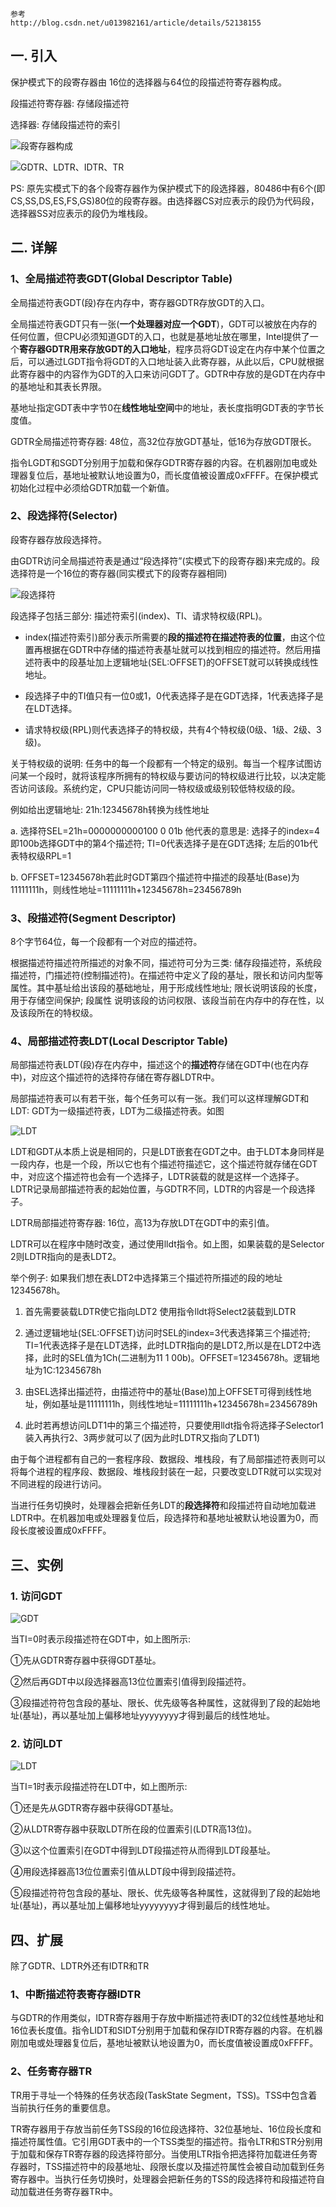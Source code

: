 ```
参考
http://blog.csdn.net/u013982161/article/details/52138155
```

## 一. 引入

保护模式下的段寄存器由 16位的选择器与64位的段描述符寄存器构成。

段描述符寄存器:  存储段描述符

选择器: 存储段描述符的索引

![段寄存器构成](images/images11.png)

![GDTR、LDTR、IDTR、TR](images/images15.png)

PS: 原先实模式下的各个段寄存器作为保护模式下的段选择器，80486中有6个(即CS,SS,DS,ES,FS,GS)80位的段寄存器。由选择器CS对应表示的段仍为代码段，选择器SS对应表示的段仍为堆栈段。

## 二. 详解

### 1、全局描述符表GDT(Global Descriptor Table)

全局描述符表GDT(段)存在内存中，寄存器GDTR存放GDT的入口。

全局描述符表GDT只有一张(**一个处理器对应一个GDT**)，GDT可以被放在内存的任何位置，但CPU必须知道GDT的入口，也就是基地址放在哪里，Intel提供了一个**寄存器GDTR用来存放GDT的入口地址**，程序员将GDT设定在内存中某个位置之后，可以通过LGDT指令将GDT的入口地址装入此寄存器，从此以后，CPU就根据此寄存器中的内容作为GDT的入口来访问GDT了。GDTR中存放的是GDT在内存中的基地址和其表长界限。

基地址指定GDT表中字节0在**线性地址空间**中的地址，表长度指明GDT表的字节长度值。

GDTR全局描述符寄存器: 48位，高32位存放GDT基址，低16为存放GDT限长。

指令LGDT和SGDT分别用于加载和保存GDTR寄存器的内容。在机器刚加电或处理器复位后，基地址被默认地设置为0，而长度值被设置成0xFFFF。在保护模式初始化过程中必须给GDTR加载一个新值。

### 2、段选择符(Selector)

段寄存器存放段选择符。

由GDTR访问全局描述符表是通过“段选择符”(实模式下的段寄存器)来完成的。段选择符是一个16位的寄存器(同实模式下的段寄存器相同)

![段选择符](images/images13.png)

段选择子包括三部分: 描述符索引(index)、TI、请求特权级(RPL)。

- index(描述符索引)部分表示所需要的**段的描述符在描述符表的位置**，由这个位置再根据在GDTR中存储的描述符表基址就可以找到相应的描述符。然后用描述符表中的段基址加上逻辑地址(SEL:OFFSET)的OFFSET就可以转换成线性地址。

- 段选择子中的TI值只有一位0或1，0代表选择子是在GDT选择，1代表选择子是在LDT选择。

- 请求特权级(RPL)则代表选择子的特权级，共有4个特权级(0级、1级、2级、3级)。

关于特权级的说明: 任务中的每一个段都有一个特定的级别。每当一个程序试图访问某一个段时，就将该程序所拥有的特权级与要访问的特权级进行比较，以决定能否访问该段。系统约定，CPU只能访问同一特权级或级别较低特权级的段。

例如给出逻辑地址: 21h:12345678h转换为线性地址

a. 选择符SEL=21h=0000000000100 0 01b 他代表的意思是: 选择子的index=4即100b选择GDT中的第4个描述符; TI=0代表选择子是在GDT选择; 左后的01b代表特权级RPL=1

b. OFFSET=12345678h若此时GDT第四个描述符中描述的段基址(Base)为11111111h，则线性地址=11111111h+12345678h=23456789h

### 3、段描述符(Segment Descriptor)

8个字节64位，每一个段都有一个对应的描述符。

根据描述符描述符所描述的对象不同，描述符可分为三类: 储存段描述符，系统段描述符，门描述符(控制描述符)。在描述符中定义了段的基址，限长和访问内型等属性。其中基址给出该段的基础地址，用于形成线性地址; 限长说明该段的长度，用于存储空间保护; 段属性 说明该段的访问权限、该段当前在内存中的存在性，以及该段所在的特权级。

### 4、局部描述符表LDT(Local Descriptor Table)

局部描述符表LDT(段)存在内存中，描述这个的**描述符**存储在GDT中(也在内存中)，对应这个描述符的选择符存储在寄存器LDTR中。

局部描述符表可以有若干张，每个任务可以有一张。我们可以这样理解GDT和LDT: GDT为一级描述符表，LDT为二级描述符表。如图

![LDT](images/images14.png)

LDT和GDT从本质上说是相同的，只是LDT嵌套在GDT之中。由于LDT本身同样是一段内存，也是一个段，所以它也有个描述符描述它，这个描述符就存储在GDT中，对应这个描述符也会有一个选择子，LDTR装载的就是这样一个选择子。LDTR记录局部描述符表的起始位置，与GDTR不同，LDTR的内容是一个段选择子。

LDTR局部描述符寄存器: 16位，高13为存放LDT在GDT中的索引值。

LDTR可以在程序中随时改变，通过使用lldt指令。如上图，如果装载的是Selector 2则LDTR指向的是表LDT2。

举个例子: 如果我们想在表LDT2中选择第三个描述符所描述的段的地址12345678h。

1. 首先需要装载LDTR使它指向LDT2 使用指令lldt将Select2装载到LDTR

2. 通过逻辑地址(SEL:OFFSET)访问时SEL的index=3代表选择第三个描述符; TI=1代表选择子是在LDT选择，此时LDTR指向的是LDT2,所以是在LDT2中选择，此时的SEL值为1Ch(二进制为11 1 00b)。OFFSET=12345678h。逻辑地址为1C:12345678h

3. 由SEL选择出描述符，由描述符中的基址(Base)加上OFFSET可得到线性地址，例如基址是11111111h，则线性地址=11111111h+12345678h=23456789h

4. 此时若再想访问LDT1中的第三个描述符，只要使用lldt指令将选择子Selector1装入再执行2、3两步就可以了(因为此时LDTR又指向了LDT1)
 
由于每个进程都有自己的一套程序段、数据段、堆栈段，有了局部描述符表则可以将每个进程的程序段、数据段、堆栈段封装在一起，只要改变LDTR就可以实现对不同进程的段进行访问。

当进行任务切换时，处理器会把新任务LDT的**段选择符**和段描述符自动地加载进LDTR中。在机器加电或处理器复位后，段选择符和基地址被默认地设置为0，而段长度被设置成0xFFFF。

## 三、实例

### 1. 访问GDT

![GDT](images/images16.png)

当TI=0时表示段描述符在GDT中，如上图所示: 

①先从GDTR寄存器中获得GDT基址。

②然后再GDT中以段选择器高13位位置索引值得到段描述符。

③段描述符符包含段的基址、限长、优先级等各种属性，这就得到了段的起始地址(基址)，再以基址加上偏移地址yyyyyyyy才得到最后的线性地址。

### 2. 访问LDT

![LDT](images/images17.png)

当TI=1时表示段描述符在LDT中，如上图所示: 

①还是先从GDTR寄存器中获得GDT基址。

②从LDTR寄存器中获取LDT所在段的位置索引(LDTR高13位)。

③以这个位置索引在GDT中得到LDT段描述符从而得到LDT段基址。

④用段选择器高13位位置索引值从LDT段中得到段描述符。

⑤段描述符符包含段的基址、限长、优先级等各种属性，这就得到了段的起始地址(基址)，再以基址加上偏移地址yyyyyyyy才得到最后的线性地址。

## 四、扩展

除了GDTR、LDTR外还有IDTR和TR

### 1、中断描述符表寄存器IDTR

与GDTR的作用类似，IDTR寄存器用于存放中断描述符表IDT的32位线性基地址和16位表长度值。指令LIDT和SIDT分别用于加载和保存IDTR寄存器的内容。在机器刚加电或处理器复位后，基地址被默认地设置为0，而长度值被设置成0xFFFF。

### 2、任务寄存器TR

TR用于寻址一个特殊的任务状态段(TaskState Segment，TSS)。TSS中包含着当前执行任务的重要信息。

TR寄存器用于存放当前任务TSS段的16位段选择符、32位基地址、16位段长度和描述符属性值。它引用GDT表中的一个TSS类型的描述符。指令LTR和STR分别用于加载和保存TR寄存器的段选择符部分。当使用LTR指令把选择符加载进任务寄存器时，TSS描述符中的段基地址、段限长度以及描述符属性会被自动加载到任务寄存器中。当执行任务切换时，处理器会把新任务的TSS的段选择符和段描述符自动加载进任务寄存器TR中。
